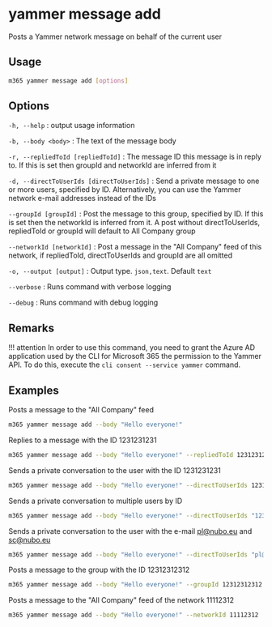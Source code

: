 # yammer message add

Posts a Yammer network message on behalf of the current user

## Usage

```sh
m365 yammer message add [options]
```

## Options

`-h, --help`
: output usage information

`-b, --body <body>`
: The text of the message body

`-r, --repliedToId [repliedToId]`
: The message ID this message is in reply to. If this is set then groupId and networkId are inferred from it

`-d, --directToUserIds [directToUserIds]`
: Send a private message to one or more users, specified by ID. Alternatively, you can use the Yammer network e-mail addresses instead of the IDs

`--groupId [groupId]`
: Post the message to this group, specified by ID. If this is set then the networkId is inferred from it. A post without directToUserIds, repliedToId or groupId will default to All Company group

`--networkId [networkId]`
: Post a message in the "All Company" feed of this network, if repliedToId, directToUserIds and groupId are all omitted

`-o, --output [output]`
: Output type. `json,text`. Default `text`

`--verbose`
: Runs command with verbose logging

`--debug`
: Runs command with debug logging

## Remarks

!!! attention
    In order to use this command, you need to grant the Azure AD application used by the CLI for Microsoft 365 the permission to the Yammer API. To do this, execute the `cli consent --service yammer` command.

## Examples

Posts a message to the "All Company" feed

```sh
m365 yammer message add --body "Hello everyone!"
```

Replies to a message with the ID 1231231231

```sh
m365 yammer message add --body "Hello everyone!" --repliedToId 1231231231
```

Sends a private conversation to the user with the ID 1231231231

```sh
m365 yammer message add --body "Hello everyone!" --directToUserIds 1231231231
```

Sends a private conversation to multiple users by ID

```sh
m365 yammer message add --body "Hello everyone!" --directToUserIds "1231231231,1121312"
```

Sends a private conversation to the user with the e-mail pl@nubo.eu and sc@nubo.eu

```sh
m365 yammer message add --body "Hello everyone!" --directToUserIds "pl@nubo.eu,sc@nubo.eu"
```

Posts a message to the group with the ID 12312312312

```sh
m365 yammer message add --body "Hello everyone!" --groupId 12312312312
```

Posts a message to the "All Company" feed of the network 11112312

```sh
m365 yammer message add --body "Hello everyone!" --networkId 11112312
```
